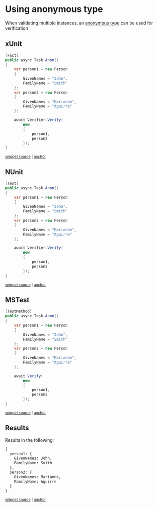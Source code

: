 <!--
GENERATED FILE - DO NOT EDIT
This file was generated by [MarkdownSnippets](https://github.com/SimonCropp/MarkdownSnippets).
Source File: /docs/mdsource/anonymous-types.source.md
To change this file edit the source file and then run MarkdownSnippets.
-->

# Using anonymous type

When validating multiple instances, an [anonymous type](https://docs.microsoft.com/en-us/dotnet/csharp/programming-guide/classes-and-structs/anonymous-types) can be used for verification


## xUnit

<!-- snippet: anonXunit -->
<a id='snippet-anonxunit'></a>
```cs
[Fact]
public async Task Anon()
{
    var person1 = new Person
    {
        GivenNames = "John",
        FamilyName = "Smith"
    };
    var person2 = new Person
    {
        GivenNames = "Marianne",
        FamilyName = "Aguirre"
    };

    await Verifier.Verify(
        new
        {
            person1,
            person2
        });
}
```
<sup><a href='/src/Verify.Xunit.Tests/VerifyObjectSamples.cs#L63-L85' title='Snippet source file'>snippet source</a> | <a href='#snippet-anonxunit' title='Start of snippet'>anchor</a></sup>
<!-- endSnippet -->


## NUnit

<!-- snippet: anonNUnit -->
<a id='snippet-anonnunit'></a>
```cs
[Test]
public async Task Anon()
{
    var person1 = new Person
    {
        GivenNames = "John",
        FamilyName = "Smith"
    };
    var person2 = new Person
    {
        GivenNames = "Marianne",
        FamilyName = "Aguirre"
    };

    await Verifier.Verify(
        new
        {
            person1,
            person2
        });
}
```
<sup><a href='/src/Verify.NUnit.Tests/VerifyObjectSamples.cs#L82-L106' title='Snippet source file'>snippet source</a> | <a href='#snippet-anonnunit' title='Start of snippet'>anchor</a></sup>
<!-- endSnippet -->


## MSTest

<!-- snippet: anonMSTest -->
<a id='snippet-anonmstest'></a>
```cs
[TestMethod]
public async Task Anon()
{
    var person1 = new Person
    {
        GivenNames = "John",
        FamilyName = "Smith"
    };
    var person2 = new Person
    {
        GivenNames = "Marianne",
        FamilyName = "Aguirre"
    };

    await Verify(
        new
        {
            person1,
            person2
        });
}
```
<sup><a href='/src/Verify.MSTest.Tests/VerifyObjectSamples.cs#L81-L105' title='Snippet source file'>snippet source</a> | <a href='#snippet-anonmstest' title='Start of snippet'>anchor</a></sup>
<!-- endSnippet -->


## Results

Results in the following:

<!-- snippet: Verify.Xunit.Tests/VerifyObjectSamples.Anon.verified.txt -->
<a id='snippet-Verify.Xunit.Tests/VerifyObjectSamples.Anon.verified.txt'></a>
```txt
{
  person1: {
    GivenNames: John,
    FamilyName: Smith
  },
  person2: {
    GivenNames: Marianne,
    FamilyName: Aguirre
  }
}
```
<sup><a href='/src/Verify.Xunit.Tests/VerifyObjectSamples.Anon.verified.txt#L1-L10' title='Snippet source file'>snippet source</a> | <a href='#snippet-Verify.Xunit.Tests/VerifyObjectSamples.Anon.verified.txt' title='Start of snippet'>anchor</a></sup>
<!-- endSnippet -->
